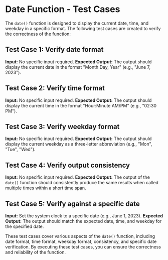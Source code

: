 # Date Function - Test Cases

The `date()` function is designed to display the current date, time, and weekday in a specific format. The following test cases are created to verify the correctness of the function:

## Test Case 1: Verify date format
**Input:** No specific input required.
**Expected Output:** The output should display the current date in the format "Month Day, Year" (e.g., "June 7, 2023").

## Test Case 2: Verify time format
**Input:** No specific input required.
**Expected Output:** The output should display the current time in the format "Hour:Minute AM/PM" (e.g., "02:30 PM").

## Test Case 3: Verify weekday format
**Input:** No specific input required.
**Expected Output:** The output should display the current weekday as a three-letter abbreviation (e.g., "Mon", "Tue", "Wed").

## Test Case 4: Verify output consistency
**Input:** No specific input required.
**Expected Output:** The output of the `date()` function should consistently produce the same results when called multiple times within a short time span.

## Test Case 5: Verify against a specific date
**Input:** Set the system clock to a specific date (e.g., June 1, 2023).
**Expected Output:** The output should match the expected date, time, and weekday for the specified date.

These test cases cover various aspects of the `date()` function, including date format, time format, weekday format, consistency, and specific date verification. By executing these test cases, you can ensure the correctness and reliability of the function.

